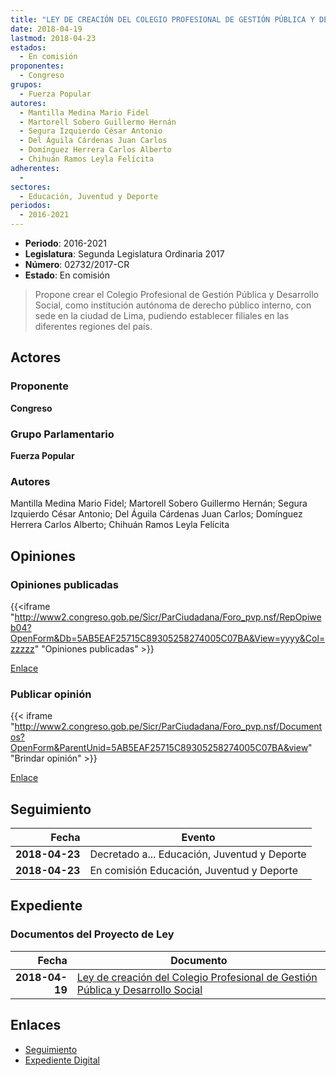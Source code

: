 ```yaml
---
title: "LEY DE CREACIÓN DEL COLEGIO PROFESIONAL DE GESTIÓN PÚBLICA Y DESARROLLO SOCIAL"
date: 2018-04-19
lastmod: 2018-04-23
estados: 
  - En comisión
proponentes: 
  - Congreso
grupos: 
  - Fuerza Popular
autores: 
  - Mantilla Medina Mario Fidel
  - Martorell Sobero Guillermo Hernán
  - Segura Izquierdo César Antonio
  - Del Águila Cárdenas Juan Carlos
  - Domínguez Herrera Carlos Alberto
  - Chihuán Ramos Leyla Felícita
adherentes: 
  - 
sectores: 
  - Educación, Juventud y Deporte
periodos: 
  - 2016-2021
---
```


- **Periodo**: 2016-2021
- **Legislatura**: Segunda Legislatura Ordinaria 2017
- **Número**: 02732/2017-CR
- **Estado**: En comisión

> Propone crear el Colegio Profesional de Gestión Pública y Desarrollo Social, como institución autónoma de derecho público interno, con sede en la ciudad de Lima, pudiendo establecer filiales en las diferentes regiones del país.


## Actores

### Proponente

**Congreso**

### Grupo Parlamentario

**Fuerza Popular**

### Autores

Mantilla Medina Mario Fidel; Martorell Sobero Guillermo Hernán; Segura Izquierdo César Antonio; Del Águila Cárdenas Juan Carlos; Domínguez Herrera Carlos Alberto; Chihuán Ramos Leyla Felícita


## Opiniones

### Opiniones publicadas

{{<iframe "http://www2.congreso.gob.pe/Sicr/ParCiudadana/Foro_pvp.nsf/RepOpiweb04?OpenForm&Db=5AB5EAF25715C89305258274005C07BA&View=yyyy&Col=zzzzz" "Opiniones publicadas" >}}

[Enlace](http://www2.congreso.gob.pe/Sicr/ParCiudadana/Foro_pvp.nsf/RepOpiweb04?OpenForm&Db=5AB5EAF25715C89305258274005C07BA&View=yyyy&Col=zzzzz)
### Publicar opinión

{{< iframe "http://www2.congreso.gob.pe/Sicr/ParCiudadana/Foro_pvp.nsf/Documentos?OpenForm&ParentUnid=5AB5EAF25715C89305258274005C07BA&view" "Brindar opinión" >}}

[Enlace](http://www2.congreso.gob.pe/Sicr/ParCiudadana/Foro_pvp.nsf/Documentos?OpenForm&ParentUnid=5AB5EAF25715C89305258274005C07BA&view)

## Seguimiento

| Fecha | Evento |
|------:|--------|
| **2018-04-23** | Decretado a... Educación, Juventud y Deporte|
| **2018-04-23** | En comisión Educación, Juventud y Deporte|


## Expediente


### Documentos del Proyecto de Ley

| Fecha | Documento |
|------:|--------|
| **2018-04-19** | [Ley de creación del Colegio Profesional de Gestión Pública y Desarrollo Social](http://www.leyes.congreso.gob.pe/Documentos/2016_2021/Proyectos_de_Ley_y_de_Resoluciones_Legislativas/PL0273220180419..pdf) |

## Enlaces 

- [Seguimiento](http://www2.congreso.gob.pe/Sicr/TraDocEstProc/CLProLey2016.nsf/f7fff46988ca05b1052578e100829cc7/e7d20d79dcd86cf905258274006858ee?OpenDocument)
- [Expediente Digital](http://www2.congreso.gob.pe/Sicr/TraDocEstProc/CLProLey2016.nsf/f7fff46988ca05b1052578e100829cc7/e7d20d79dcd86cf905258274006858ee?OpenDocument&Click=05257FB7005EB655.eb71d0cf91d8294e05256cdf006b5706/$Body/0.1C6C)
